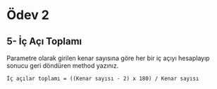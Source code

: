 # Ödev 2

## 5- İç Açı Toplamı

Parametre olarak girilen kenar sayısına göre her bir iç açıyı hesaplayıp sonucu geri döndüren method yazınız.

```
İç açılar toplamı = ((Kenar sayısı - 2) x 180) / Kenar sayısı 
```